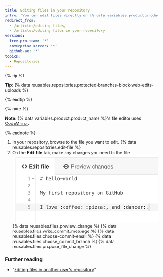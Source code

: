 ```yaml
---
title: Editing files in your repository
intro: 'You can edit files directly on {% data variables.product.product_name %} in any of your repositories using the file editor.'
redirect_from:
  - /articles/editing-files/
  - /articles/editing-files-in-your-repository
versions:
  free-pro-team: '*'
  enterprise-server: '*'
  github-ae: '*'
topics:
  - Repositories
---
```


{% tip %}

**Tip**: {% data reusables.repositories.protected-branches-block-web-edits-uploads %}

{% endtip %}

{% note %}

**Note:** {% data variables.product.product_name %}'s file editor uses [CodeMirror](https://codemirror.net/).

{% endnote %}

1. In your repository, browse to the file you want to edit.
{% data reusables.repositories.edit-file %}
3. On the **Edit file** tab, make any changes you need to the file.
![New content in file](/assets/images/help/repository/edit-readme-light.png)
{% data reusables.files.preview_change %}
{% data reusables.files.write_commit_message %}
{% data reusables.files.choose-commit-email %}
{% data reusables.files.choose_commit_branch %}
{% data reusables.files.propose_file_change %}

### Further reading

* "[Editing files in another user's repository](/articles/editing-files-in-another-user-s-repository)"
